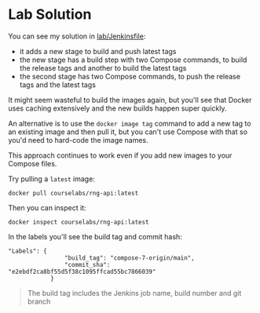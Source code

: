 # Lab Solution

You can see my solution in [lab/Jenkinsfile](./lab/Jenkinsfile):

- it adds a new stage to build and push latest tags
- the new stage has a build step with two Compose commands, to build the release tags and another to build the latest tags
- the second stage has two Compose commands, to push the release tags and the latest tags

It might seem wasteful to build the images again, but you'll see that Docker uses caching extensively and the new builds happen super quickly.

An alternative is to use the `docker image tag` command to add a new tag to an existing image and then pull it, but you can't use Compose with that so you'd need to hard-code the image names.

This approach continues to work even if you add new images to your Compose files.

Try pulling a `latest` image:

```
docker pull courselabs/rng-api:latest
```

Then you can inspect it:

```
docker inspect courselabs/rng-api:latest
```

In the labels you'll see the build tag and commit hash:

```
"Labels": {
                "build_tag": "compose-7-origin/main",
                "commit_sha": "e2ebdf2ca8bf55d5f38c1095ffcad55bc7866039"
            }
```

> The build tag includes the Jenkins job name, build number and git branch
